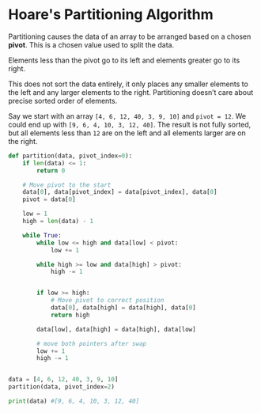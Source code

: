 # Hoare's Partitioning Algorithm

Partitioning causes the data of an array to be arranged based on a chosen **pivot**. This is a chosen value used to split the data.

Elements less than the pivot go to its left and elements greater go to its right.

This does not sort the data entirely, it only places any smaller elements to the left and any larger elements to the right. Partitioning doesn’t care about precise sorted order of elements.

Say we start with an array `[4, 6, 12, 40, 3, 9, 10]` and `pivot = 12`. We could end up with `[9, 6, 4, 10, 3, 12, 40]`. The result is not fully sorted, but all elements less than `12` are on the left and all elements larger are on the right.

```python
def partition(data, pivot_index=0):
    if len(data) <= 1:
        return 0

    # Move pivot to the start
    data[0], data[pivot_index] = data[pivot_index], data[0]
    pivot = data[0]

    low = 1
    high = len(data) - 1

    while True:
        while low <= high and data[low] < pivot:
            low += 1

        while high >= low and data[high] > pivot:
            high -= 1


        if low >= high:
            # Move pivot to correct position
            data[0], data[high] = data[high], data[0]
            return high

        data[low], data[high] = data[high], data[low]

        # move both pointers after swap
        low += 1
        high -= 1


data = [4, 6, 12, 40, 3, 9, 10]
partition(data, pivot_index=2)

print(data) #[9, 6, 4, 10, 3, 12, 40]
```
